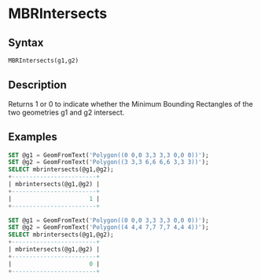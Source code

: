 # MBRIntersects

## Syntax

```sql
MBRIntersects(g1,g2)
```

## Description

Returns 1 or 0 to indicate whether the Minimum Bounding Rectangles of the two geometries g1 and g2 intersect.

## Examples

```sql
SET @g1 = GeomFromText('Polygon((0 0,0 3,3 3,3 0,0 0))');
SET @g2 = GeomFromText('Polygon((3 3,3 6,6 6,6 3,3 3))');
SELECT mbrintersects(@g1,@g2);
+------------------------+
| mbrintersects(@g1,@g2) |
+------------------------+
|                      1 |
+------------------------+

SET @g1 = GeomFromText('Polygon((0 0,0 3,3 3,3 0,0 0))');
SET @g2 = GeomFromText('Polygon((4 4,4 7,7 7,7 4,4 4))');
SELECT mbrintersects(@g1,@g2);
+------------------------+
| mbrintersects(@g1,@g2) |
+------------------------+
|                      0 |
+------------------------+
```